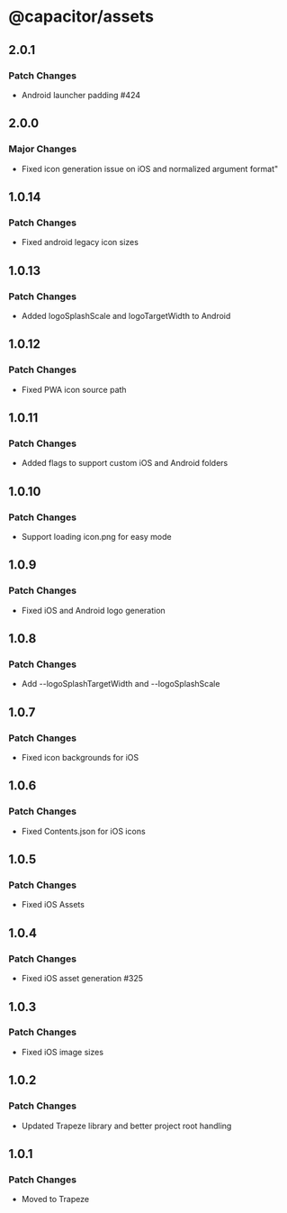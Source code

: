 # @capacitor/assets

## 2.0.1

### Patch Changes

- Android launcher padding #424

## 2.0.0

### Major Changes

- Fixed icon generation issue on iOS and normalized argument format"

## 1.0.14

### Patch Changes

- Fixed android legacy icon sizes

## 1.0.13

### Patch Changes

- Added logoSplashScale and logoTargetWidth to Android

## 1.0.12

### Patch Changes

- Fixed PWA icon source path

## 1.0.11

### Patch Changes

- Added flags to support custom iOS and Android folders

## 1.0.10

### Patch Changes

- Support loading icon.png for easy mode

## 1.0.9

### Patch Changes

- Fixed iOS and Android logo generation

## 1.0.8

### Patch Changes

- Add --logoSplashTargetWidth and --logoSplashScale

## 1.0.7

### Patch Changes

- Fixed icon backgrounds for iOS

## 1.0.6

### Patch Changes

- Fixed Contents.json for iOS icons

## 1.0.5

### Patch Changes

- Fixed iOS Assets

## 1.0.4

### Patch Changes

- Fixed iOS asset generation #325

## 1.0.3

### Patch Changes

- Fixed iOS image sizes

## 1.0.2

### Patch Changes

- Updated Trapeze library and better project root handling

## 1.0.1

### Patch Changes

- Moved to Trapeze
